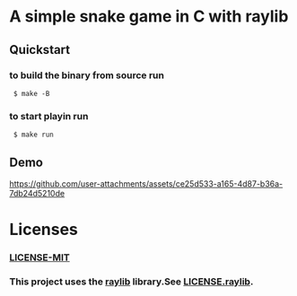 # A simple snake game in C with raylib

## Quickstart

 ### to build the binary from source run

```console
 $ make -B
```

 ### to start playin run

```console
 $ make run
```

## Demo

https://github.com/user-attachments/assets/ce25d533-a165-4d87-b36a-7db24d5210de



# Licenses
### [LICENSE-MIT](https://github.com/ErgeibiMed/SnakeGame/blob/main/LICENSE) 
### This project uses the [raylib](https://www.raylib.com/) library.See [LICENSE.raylib](https://github.com/ErgeibiMed/SnakeGame/blob/main/LICENSE.raylib). 



